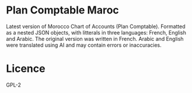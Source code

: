 # Plan Comptable Maroc
Latest version of Morocco Chart of Accounts (Plan Comptable).
Formatted as a nested JSON objects, with litterals in three languages: French, English and Arabic. 
The original version was written in French. Arabic and English were translated using AI and may contain errors or inaccuracies.

# Licence
GPL-2
